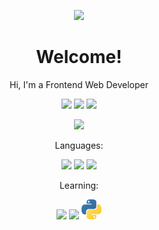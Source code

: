 <p align="center"><img width="200" src="https://media0.giphy.com/media/v1.Y2lkPTc5MGI3NjExdjNnNTAxMjdjNWo5dmFqZGhvOHB6czU4cnltNDNqaXVqeXpjODBqOSZlcD12MV9pbnRlcm5hbF9naWZfYnlfaWQmY3Q9cw/ifYd4sfkeoa4iGv2Fk/giphy.gif"/></p>

<h1 align="center">Welcome!</h1>

<p align="center">Hi, I'm a Frontend Web Developer</p>

<p align="center">
<a target="_blank" href="mailto:supremerubisco@gmail.com"><img src="https://img.shields.io/badge/Gmail-D14836?style=for-the-badge&logo=gmail&logoColor=white"/></a>
<a target="_blank" href="https://discord.gg/UhvkBDfpXz"><img src="https://img.shields.io/badge/Discord-5865F2?style=for-the-badge&logo=discord&logoColor=white"/></a>
<a target="_blank" href="https://replit.com/@SupremeRubisco"><img src="https://img.shields.io/badge/replit-667881?style=for-the-badge&logo=replit&logoColor=white"/></a>
</p>

<p align="center">
    <img src="https://github-readme-stats.vercel.app/api?username=SupremeRubisco&show_icons=true&theme=transparent"/>
</p>

<p align="center">Languages:</p>
<p align="center">
<a target="_blank"><img width="32" src="https://cdn.simpleicons.org/html5/#E34F26"/></a>
<a target="_blank"><img width="32" src="https://cdn.simpleicons.org/javascript/#F7DF1E"/></a>
<a target="_blank"><img width="32" src="https://cdn.simpleicons.org/css3/#1572B6"/></a>
</p>

<p align="center">Learning:</p>
<p align="center">
<a target="_blank"><img width="32" src="https://cdn.simpleicons.org/nodedotjs/#339933"/></a>
<a target="_blank"><img width="32" src="https://cdn.simpleicons.org/markdown/white"/></a>
<a target="_blank"><img width="32" src="https://github.com/Aakarsh-B/trying-repos/blob/master/python-5.svg?raw=true"/></a>
</p>

<!---
SupremeRubisco/SupremeRubisco is a ✨ special ✨ repository because its `README.md` (this file) appears on your GitHub profile.
You can click the Preview link to take a look at your changes.
--->
